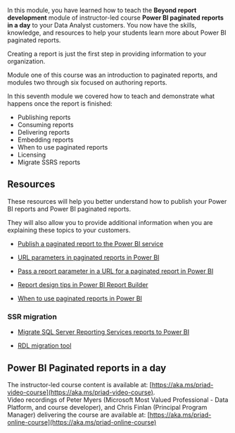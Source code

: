 In this module, you have learned how to teach the **Beyond report development** module of instructor-led course **Power BI paginated reports in a day** to your Data Analyst customers.
You now have the skills, knowledge, and resources to help your students learn more about Power BI paginated reports.

Creating a report is just the first step in providing information to your organization.

Module one of this course was an introduction to paginated reports, and modules two through six focused on authoring reports.

In this seventh module we covered how to teach and demonstrate what happens once the report is finished:

- Publishing reports
- Consuming reports
- Delivering reports
- Embedding reports
- When to use paginated reports
- Licensing
- Migrate SSRS reports

## Resources

These resources will help you better understand how to publish your Power BI reports and Power BI paginated reports.

They will also allow you to provide additional information when you are explaining these topics to your customers.

- [Publish a paginated report to the Power BI service](https://docs.microsoft.com/power-bi/paginated-reports-save-to-power-bi-service)

- [URL parameters in paginated reports in Power BI](https://docs.microsoft.com/power-bi/report-builder-url-parameters)

- [Pass a report parameter in a URL for a paginated report in Power BI](https://docs.microsoft.com/power-bi/report-builder-url-pass-parameters)

- [Report design tips in Power BI Report Builder](https://docs.microsoft.com/power-bi/report-builder-design-tips)

- [When to use paginated reports in Power BI](https://docs.microsoft.com/power-bi/guidance/report-paginated-or-power-bi)

### SSR migration

- [Migrate SQL Server Reporting Services reports to Power BI](https://docs.microsoft.com/power-bi/guidance/migrate-ssrs-reports-to-power-bi)

- [RDL migration tool](https://github.com/microsoft/RdlMigration)

## Power BI Paginated reports in a day
The instructor-led course content is available at: [https://aka.ms/priad-video-course](https://aka.ms/priad-video-course).  
Video recordings of Peter Myers (Microsoft Most Valued Professional - Data Platform, and course developer), and Chris Finlan (Principal Program Manager) delivering the course are available at: [https://aka.ms/priad-online-course](https://aka.ms/priad-online-course)

